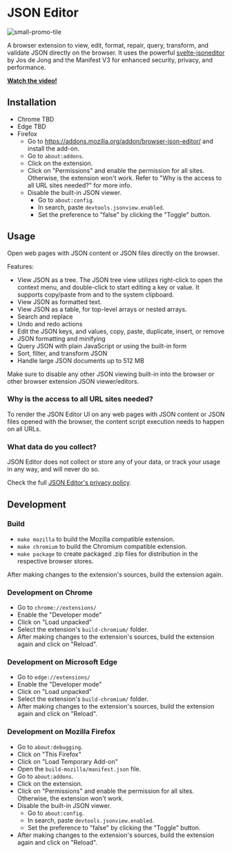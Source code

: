 # JSON Editor

![small-promo-tile](https://github.com/croespino/browser-json-editor/assets/6217775/ac369c8a-162f-43a3-ae56-ed2cda837b23)

A browser extension to view, edit, format, repair, query, transform, and validate JSON directly on the browser.
It uses the powerful [svelte-jsoneditor](https://github.com/josdejong/svelte-jsoneditor/) by Jos de Jong and the Manifest V3 for enhanced security, privacy, and performance.

**[Watch the video!](https://youtu.be/WnsLXRYOO0g)**

## Installation

- Chrome TBD
- Edge TBD
- Firefox 
    - Go to https://addons.mozilla.org/addon/browser-json-editor/ and install the add-on.
    - Go to `about:addons`.
    - Click on the extension.
    - Click on "Permissions" and enable the permission for all sites. Otherwise, the extension won't work. Refer to "Why is the access to all URL sites needed?" for more info.
    - Disable the built-in JSON viewer.
        - Go to `about:config`.
        - In search, paste `devtools.jsonview.enabled`.
        - Set the preference to "false" by clicking the "Toggle" button.

## Usage

Open web pages with JSON content or JSON files directly on the browser.

Features:
* View JSON as a tree. The JSON tree view utilizes right-click to open the context menu, and double-click to start editing a key or value. It supports copy/paste from and to the system clipboard.
* View JSON as formatted text.
* View JSON as a table, for top-level arrays or nested arrays.
* Search and replace
* Undo and redo actions
* Edit the JSON keys, and values, copy, paste, duplicate, insert, or remove
* JSON formatting and minifying
* Query JSON with plain JavaScript or using the built-in form
* Sort, filter, and transform JSON
* Handle large JSON documents up to 512 MB

Make sure to disable any other JSON viewing built-in into the browser or other browser extension JSON viewer/editors.


### Why is the access to all URL sites needed?

To render the JSON Editor UI on any web pages with JSON content or JSON files opened with the browser, the content script execution needs to happen on all URLs.

### What data do you collect?

JSON Editor does not collect or store any of your data, or track your usage in any way, and will never do so.

Check the full [JSON Editor's privacy policy](https://github.com/croespino/browser-json-editor/blob/master/PRIVACY.md).

## Development

### Build

- `make mozilla` to build the Mozilla compatible extension.
- `make chromium` to build the Chromium compatible extension.
- `make package` to create packaged .zip files for distribution in the respective browser stores.

After making changes to the extension's sources, build the extension again.

### Development on Chrome

- Go to `chrome://extensions/`
- Enable the "Developer mode"
- Click on "Load unpacked"
- Select the extension's `build-chromium/` folder.
- After making changes to the extension's sources, build the extension again and click on "Reload".

### Development on Microsoft Edge

- Go to `edge://extensions/`
- Enable the "Developer mode"
- Click on "Load unpacked"
- Select the extension's `build-chromium/` folder.
- After making changes to the extension's sources, build the extension again and click on "Reload".

### Development on Mozilla Firefox

- Go to `about:debugging`.
- Click on "This Firefox"
- Click on "Load Temporary Add-on"
- Open the `build-mozilla/manifest.json` file.
- Go to `about:addons`.
- Click on the extension.
- Click on "Permissions" and enable the permission for all sites. Otherwise, the extension won't work.
- Disable the built-in JSON viewer.
    - Go to `about:config`.
    - In search, paste `devtools.jsonview.enabled`.
    - Set the preference to "false" by clicking the "Toggle" button.
- After making changes to the extension's sources, build the extension again and click on "Reload".
